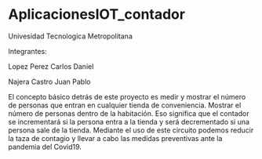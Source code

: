 # AplicacionesIOT_contador

Univesidad Tecnologica Metropolitana

Integrantes:

Lopez Perez Carlos Daniel

Najera Castro Juan Pablo

El concepto básico detrás de este proyecto es medir y mostrar el número de personas que entran en cualquier tienda de conveniencia. Mostrar el número de personas dentro de la habitación. Eso significa que el contador se incrementará si la persona entra a la tienda y será decrementado si una persona sale de la tienda.  Mediante el uso de este circuito podemos reducir la taza de contagio y llevar a cabo las medidas preventivas ante la pandemia del Covid19.
